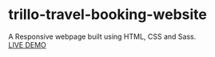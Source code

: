 ﻿# trillo-travel-booking-website
 A Responsive webpage built using HTML, CSS and Sass.\
 [LIVE DEMO](https://myhotelwebpage.netlify.app)
